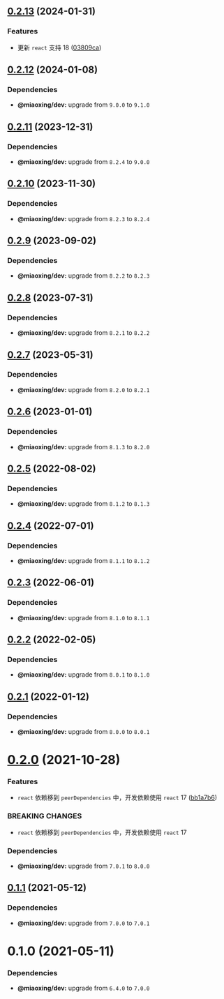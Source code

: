 ## [0.2.13](https://github.com/miaoxing/mxjs-list/compare/v0.2.12...v0.2.13) (2024-01-31)


### Features

* 更新 `react` 支持 18 ([03809ca](https://github.com/miaoxing/mxjs-list/commit/03809ca8b8172ff66ef11177e7a701aa7098edab))

## [0.2.12](https://github.com/miaoxing/mxjs-list/compare/v0.2.11...v0.2.12) (2024-01-08)





### Dependencies

* **@miaoxing/dev:** upgrade from `9.0.0` to `9.1.0`

## [0.2.11](https://github.com/miaoxing/mxjs-list/compare/v0.2.10...v0.2.11) (2023-12-31)





### Dependencies

* **@miaoxing/dev:** upgrade from `8.2.4` to `9.0.0`

## [0.2.10](https://github.com/miaoxing/mxjs-list/compare/v0.2.9...v0.2.10) (2023-11-30)





### Dependencies

* **@miaoxing/dev:** upgrade from `8.2.3` to `8.2.4`

## [0.2.9](https://github.com/miaoxing/mxjs-list/compare/v0.2.8...v0.2.9) (2023-09-02)





### Dependencies

* **@miaoxing/dev:** upgrade from `8.2.2` to `8.2.3`

## [0.2.8](https://github.com/miaoxing/mxjs-list/compare/v0.2.7...v0.2.8) (2023-07-31)





### Dependencies

* **@miaoxing/dev:** upgrade from `8.2.1` to `8.2.2`

## [0.2.7](https://github.com/miaoxing/mxjs-list/compare/v0.2.6...v0.2.7) (2023-05-31)





### Dependencies

* **@miaoxing/dev:** upgrade from `8.2.0` to `8.2.1`

## [0.2.6](https://github.com/miaoxing/mxjs-list/compare/v0.2.5...v0.2.6) (2023-01-01)





### Dependencies

* **@miaoxing/dev:** upgrade from `8.1.3` to `8.2.0`

## [0.2.5](https://github.com/miaoxing/mxjs-list/compare/v0.2.4...v0.2.5) (2022-08-02)





### Dependencies

* **@miaoxing/dev:** upgrade from `8.1.2` to `8.1.3`

## [0.2.4](https://github.com/miaoxing/mxjs-list/compare/v0.2.3...v0.2.4) (2022-07-01)





### Dependencies

* **@miaoxing/dev:** upgrade from `8.1.1` to `8.1.2`

## [0.2.3](https://github.com/miaoxing/mxjs-list/compare/v0.2.2...v0.2.3) (2022-06-01)





### Dependencies

* **@miaoxing/dev:** upgrade from `8.1.0` to `8.1.1`

## [0.2.2](https://github.com/miaoxing/mxjs-list/compare/v0.2.1...v0.2.2) (2022-02-05)





### Dependencies

* **@miaoxing/dev:** upgrade from `8.0.1` to `8.1.0`

## [0.2.1](https://github.com/miaoxing/mxjs-list/compare/v0.2.0...v0.2.1) (2022-01-12)





### Dependencies

* **@miaoxing/dev:** upgrade from `8.0.0` to `8.0.1`

# [0.2.0](https://github.com/miaoxing/mxjs-list/compare/v0.1.1...v0.2.0) (2021-10-28)


### Features

* `react` 依赖移到 `peerDependencies` 中，开发依赖使用 `react` 17 ([bb1a7b6](https://github.com/miaoxing/mxjs-list/commit/bb1a7b665cc952b9478c7d456f2d0387a9c5e8a8))


### BREAKING CHANGES

* `react` 依赖移到 `peerDependencies` 中，开发依赖使用 `react` 17





### Dependencies

* **@miaoxing/dev:** upgrade from `7.0.1` to `8.0.0`

## [0.1.1](https://github.com/miaoxing/mxjs-list/compare/v0.1.0...v0.1.1) (2021-05-12)





### Dependencies

* **@miaoxing/dev:** upgrade from `7.0.0` to `7.0.1`

# 0.1.0 (2021-05-11)





### Dependencies

* **@miaoxing/dev:** upgrade from `6.4.0` to `7.0.0`
